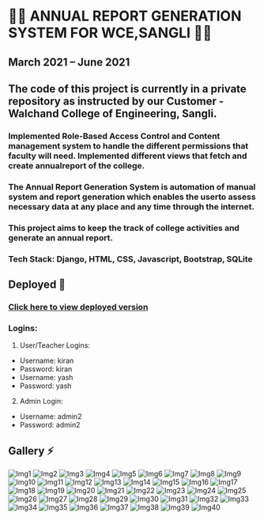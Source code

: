 # 👨‍💻 ANNUAL REPORT GENERATION SYSTEM FOR WCE,SANGLI 👨‍💻
## March 2021 – June 2021
## The code of this project is currently in a private repository as instructed by our Customer - Walchand College of Engineering, Sangli.

### Implemented Role-Based Access Control and Content management system to handle the different permissions that faculty will need. Implemented different views that fetch and create annualreport of the college. 
### The Annual Report Generation System is automation of manual system and report generation which enables the userto assess necessary data at any place and any time through the internet.
### This project aims to keep the track of college activities and generate an annual report.
### Tech Stack: Django, HTML, CSS, Javascript, Bootstrap, SQLite

## Deployed 🔗 
### [Click here to view deployed version](https://annualreportgenerationsystem.herokuapp.com/)
### Logins:
1. User/Teacher Logins:
 * Username: kiran 
 * Password: kiran
 * Username: yash 
 * Password: yash
2. Admin Login:
 * Username: admin2 
 * Password: admin2

## Gallery ⚡️ 

![Img1](/Screenshots/1.png)
![Img2](/Screenshots/2.png)
![Img3](/Screenshots/3.png)
![Img4](/Screenshots/4.png)
![Img5](/Screenshots/5.png)
![Img6](/Screenshots/6.png)
![Img7](/Screenshots/7.png)
![Img8](/Screenshots/8.png)
![Img9](/Screenshots/9.png)
![Img10](/Screenshots/10.png)
![Img11](/Screenshots/11.png)
![Img12](/Screenshots/12.png)
![Img13](/Screenshots/13.png)
![Img14](/Screenshots/14.png)
![Img15](/Screenshots/15.png)
![Img16](/Screenshots/16.png)
![Img17](/Screenshots/17.png)
![Img18](/Screenshots/18.png)
![Img19](/Screenshots/19.png)
![Img20](/Screenshots/20.png)
![Img21](/Screenshots/21.png)
![Img22](/Screenshots/22.png)
![Img23](/Screenshots/23.png)
![Img24](/Screenshots/24.png)
![Img25](/Screenshots/25.png)
![Img26](/Screenshots/26.png)
![Img27](/Screenshots/27.png)
![Img28](/Screenshots/28.png)
![Img29](/Screenshots/29.png)
![Img30](/Screenshots/30.png)
![Img31](/Screenshots/31.png)
![Img32](/Screenshots/32.png)
![Img33](/Screenshots/33.png)
![Img34](/Screenshots/34.png)
![Img35](/Screenshots/35.png)
![Img36](/Screenshots/36.png)
![Img37](/Screenshots/37.png)
![Img38](/Screenshots/38.png)
![Img39](/Screenshots/39.png)
![Img40](/Screenshots/40.png)
